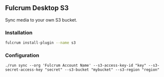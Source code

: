 ## Fulcrum Desktop S3

Sync media to your own S3 bucket.

### Installation

```sh
fulcrum install-plugin --name s3
```

### Configuration

```
./run sync --org 'Fulcrum Account Name' --s3-access-key-id "key" --s3-secret-access-key "secret" --s3-bucket "mybucket" --s3-region "region"
```
